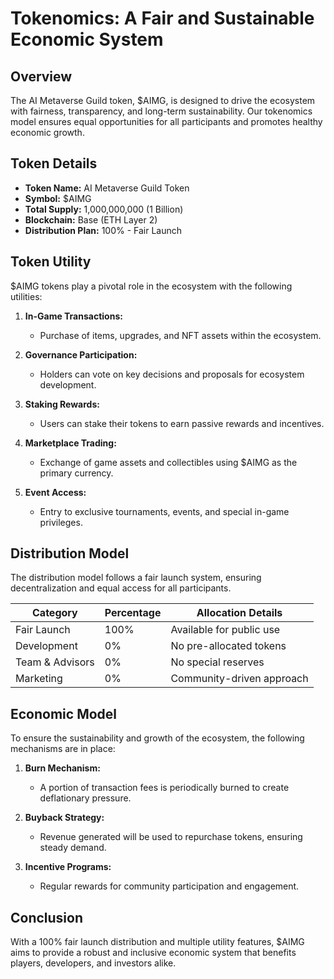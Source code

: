# Tokenomics: A Fair and Sustainable Economic System

## Overview

The AI Metaverse Guild token, $AIMG, is designed to drive the ecosystem with fairness, transparency, and long-term sustainability. Our tokenomics model ensures equal opportunities for all participants and promotes healthy economic growth.

## Token Details

- **Token Name:** AI Metaverse Guild Token
- **Symbol:** $AIMG
- **Total Supply:** 1,000,000,000 (1 Billion)
- **Blockchain:** Base (ETH Layer 2)
- **Distribution Plan:** 100% - Fair Launch

## Token Utility

$AIMG tokens play a pivotal role in the ecosystem with the following utilities:

1. **In-Game Transactions:**  
   - Purchase of items, upgrades, and NFT assets within the ecosystem.
  
2. **Governance Participation:**  
   - Holders can vote on key decisions and proposals for ecosystem development.

3. **Staking Rewards:**  
   - Users can stake their tokens to earn passive rewards and incentives.

4. **Marketplace Trading:**  
   - Exchange of game assets and collectibles using $AIMG as the primary currency.

5. **Event Access:**  
   - Entry to exclusive tournaments, events, and special in-game privileges.

## Distribution Model

The distribution model follows a fair launch system, ensuring decentralization and equal access for all participants.

| Category      | Percentage | Allocation Details         |
|---------------|------------|----------------------------|
| Fair Launch   | 100%        | Available for public use    |
| Development   | 0%          | No pre-allocated tokens    |
| Team & Advisors| 0%          | No special reserves        |
| Marketing     | 0%          | Community-driven approach  |

## Economic Model

To ensure the sustainability and growth of the ecosystem, the following mechanisms are in place:

1. **Burn Mechanism:**  
   - A portion of transaction fees is periodically burned to create deflationary pressure.
   
2. **Buyback Strategy:**  
   - Revenue generated will be used to repurchase tokens, ensuring steady demand.

3. **Incentive Programs:**  
   - Regular rewards for community participation and engagement.

## Conclusion

With a 100% fair launch distribution and multiple utility features, $AIMG aims to provide a robust and inclusive economic system that benefits players, developers, and investors alike.

